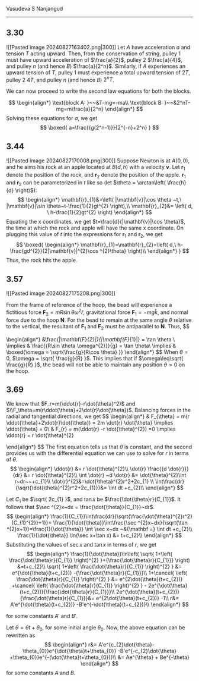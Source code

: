 

Vasudeva S Nanjangud

---

## 3.30
![[Pasted image 20240827163402.png|300]]
Let $A$ have acceleration $a$ and tension $T$ acting upward. Then, from the conservation of string, pulley 1 must have upward acceleration of $\frac{a}{2}$, pulley 2 $\frac{a}{4}$, and pulley $n$ (and hence $B$) $\frac{a}{2^n}$. Similarly, if $A$ experiences an upward tension of $T$, pulley 1 must experience a total upward tension of $2T$, pulley 2 $4T$, and pulley $n$ (and hence $B$) $2^nT$. 

We can now proceed to write the second law equations for both the blocks.

$$
\begin{align*}
\text{block A: }~~&T-mg=-ma\\
\text{block B: }~~&2^nT-mg=m\frac{a}{2^n}
\end{align*}
$$
Solving these equations for $a$, we get
$$
\boxed{
a=\frac{{g(2^n-1)}}{2^{-n}+2^n}
}
$$
## 3.44
![[Pasted image 20240827170008.png|300]]
Suppose Newton is at $A(0,0)$, and he aims his rock at an apple located at $B(d,h)$ with a velocity $\mathbf{v}$. Let $\mathbf{r}_{1}$ denote the position of the rock, and $\mathbf{r}_{2}$ denote the position of the apple. $\mathbf{r}_{1}$ and $\mathbf{r}_{2}$ can be parameterized in $t$ like so (let $\theta = \arctan\left( \frac{h}{d} \right)$):
$$
\begin{align*}
\mathbf{r}_{1}&=\left( |\mathbf{v}|\cos \theta ~t,\  |\mathbf{v}|\sin \theta~t-\frac{1}{2}gt^{2} \right),\\
\mathbf{r}_{2}&= \left( d, \ h-\frac{1}{2}gt^{2} \right)
\end{align*}
$$
Equating the $\text{x}$ coordinates, we get $t=\frac{d}{|\mathbf{v}|\cos \theta}$, the time at which the rock and apple will have the same $\text{x}$ coordinate. On plugging this value of $t$ into the expressions for $\mathbf{r}_{1}$ and $\mathbf{r}_{2}$, we get 
$$
\boxed{
\begin{align*}
\mathbf{r}_{1}=\mathbf{r}_{2}=\left( d,\  h-\frac{gd^{2}}{2|\mathbf{v}|^{2}\cos ^{2}\theta} \right)\\
\end{align*}
}
$$
Thus, the rock hits the apple.

## 3.57
![[Pasted image 20240827175208.png|300]]

From the frame of reference of the hoop, the bead will experience a fictitious force $\mathbf{F}_{2} = mR\sin \theta \omega^{2}\hat{r}$, gravitational force $\mathbf{F}_{1}=-mg\hat{k}$, and normal force due to the hoop $\mathbf{N}$. For the bead to remain at the same angle $\theta$ relative to the vertical, the resultant of $\mathbf{F}_{1}$ and $\mathbf{F}_{2}$ must be antiparallel to $\mathbf{N}$. Thus, 
$$

\begin{align*}
&\frac{|\mathbf{F}_{2}|}{|\mathbf{F}_{1}|} = \tan \theta \\
\implies & \frac{{R\sin \theta \omega^{2}}}{g} = \tan \theta\\
\implies & \boxed{\omega = \sqrt{\frac{g}{R\cos \theta} }}
\end{align*}
$$
When $\theta=0$, $\omega = \sqrt{ \frac{g}{R} }$. This implies that if $\omega\leq\sqrt{ \frac{g}{R} }$, the bead will not be able to maintain any position $\theta > 0$ on the hoop. 




## 3.69
We know that $F_r=m(\ddot{r}-r\dot{\theta}^2)$ and $\\F_\theta=m(r\ddot{\theta}+2\dot{r}\dot{\theta})$. Balancing forces in the radial and tangential directions, we get
$$
\begin{align*}
& F_{\theta} = m(r \ddot{\theta}+2\dot{r}\dot{\theta}) = 2m \dot{r} \dot{\theta} \implies \ddot{\theta} = 0\\
& F_{r} = m(\ddot{r} -r \dot{\theta}^{2}) =0 \implies \ddot{r} = r \dot{\theta}^{2}

\end{align*}
$$
The first equation tells us that $\dot{\theta}$ is constant, and the second provides us with the differential equation we can use to solve for $r$ in terms of $\theta$.
$$
\begin{align*}
\ddot{r} &= r \dot{\theta}^{2}\\
\dot{r} \frac{{d \dot{r}}}{dr} &= r \dot{\theta}^{2}\\
\int \dot{r} ~d \dot{r} &= \dot{\theta}^{2}\int r~dr~~+c_{1}\\
\dot{r}^{2}&=\dot{\theta}^{2}r^2+2c_{1} \\
\int\frac{dr}{\sqrt{\dot{\theta}^{2}r^2+2c_{1}}}&= \int dt +c_{2}\\
\end{align*}
$$

Let $C_{1}$ be $\sqrt{ 2c_{1} }$, and $\tan x$ be $\frac{\dot{\theta}r}{C_{1}}$. It follows that $\sec ^{2}x~dx = \frac{\dot{\theta}}{C_{1}}~dr$.
$$
\begin{align*}
\frac{1}{C_{1}}\int\frac{dr}{\sqrt{\frac{\dot{\theta}^{2}r^2}{C_{1}^{2}}+1}}=
\frac{1}{\dot{\theta}}\int\frac{\sec ^{2}x~dx}{\sqrt{\tan ^{2}x+1}}=\frac{1}{\dot{\theta}} \int \sec x~dx ~&{\mathbf =} \int dt +c_{2}\\
\frac{1}{\dot{\theta}} \ln(\sec x+\tan x) &= t+c_{2}\\
\end{align*}
$$
Substituting the values of $\sec x$ and $\tan x$ in terms of $r$, we get 
$$
\begin{align*}
\frac{1}{\dot{\theta}}\ln\left( \sqrt{ 1+\left( \frac{\dot{\theta}r}{C_{1}} \right)^{2} }+{\frac{\dot{\theta}r}{C_{1}}} \right) &=t+c_{2}\\
\sqrt{ 1+\left( \frac{\dot{\theta}r}{C_{1}} \right)^{2} } &= e^{\dot{\theta}(t+c_{2})} -{\frac{\dot{\theta}r}{C_{1}}}\\
1+\cancel{ \left( \frac{\dot{\theta}r}{C_{1}} \right)^{2} } &= e^{2\dot{\theta}(t+c_{2})} +\cancel{ \left( \frac{\dot{\theta}r}{C_{1}} \right)^{2} } - 2e^{\dot{\theta}(t+c_{2})}{\frac{\dot{\theta}r}{C_{1}}}\\
 2e^{\dot{\theta}(t+c_{2})}{\frac{\dot{\theta}r}{C_{1}}}&= e^{2\dot{\theta}(t+c_{2})}  -1\\
 r&= A'e^{\dot{\theta}(t+c_{2})}  -B'e^{-\dot{\theta}(t+c_{2})}\\
\end{align*}
$$


for some constants $A'$ and $B'$. 

Let $\theta = \dot{\theta}t+\theta_{0}$, for some initial angle $\theta_{0}$.  Now, the above equation can be rewritten as
$$
\begin{align*}
 r&= A'e^{c_{2}\dot{\theta}-\theta_{0}}e^{\dot{\theta}t+\theta_{0}}  -B'e^{-c_{2}\dot{\theta} +\theta_{0}}e^{-(\dot{\theta}t+\theta_{0})}\\
 &= Ae^{\theta} + Be^{-\theta}
\end{align*}
$$
for some constants $A$ and $B$.